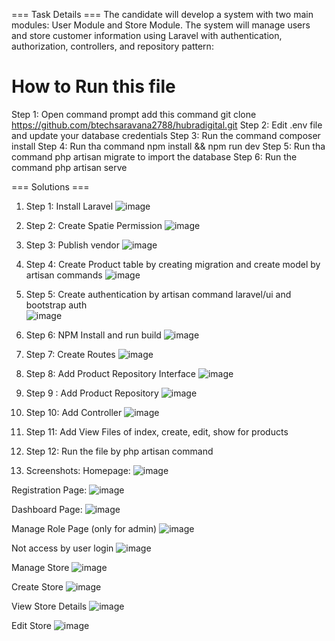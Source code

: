 === Task Details ===
The candidate will develop a system with two main modules: User Module and Store Module. 
The system will manage users and store customer information using Laravel with authentication, authorization, controllers, and repository pattern:

How to Run this file
====================

Step 1: Open command prompt add this command git clone https://github.com/btechsaravana2788/hubradigital.git
Step 2: Edit .env file and update your database credentials
Step 3: Run the command composer install
Step 4: Run tha command npm install && npm run dev
Step 5: Run tha command php artisan migrate to import the database
Step 6: Run the command php artisan serve

=== Solutions ===

1) Step 1: Install Laravel
   ![image](https://github.com/user-attachments/assets/a99fa5d4-877c-4923-a649-374526e75ed8)

2) Step 2: Create Spatie Permission
![image](https://github.com/user-attachments/assets/22628ea2-a88e-4fa6-9dbc-9e39af2b8335)

3) Step 3: Publish vendor
![image](https://github.com/user-attachments/assets/8498ce9b-70b9-422d-8fd3-5af4c385f5d6)

4) Step 4: Create Product table by creating migration and create model by artisan commands
![image](https://github.com/user-attachments/assets/5edff356-c442-45b7-a0fd-4f63c8c62b21)

5) Step 5: Create authentication by artisan command laravel/ui and bootstrap auth  
   ![image](https://github.com/user-attachments/assets/63e75b56-4474-4d64-9647-bbd57e2fb492)
   
6) Step 6: NPM Install and run build
![image](https://github.com/user-attachments/assets/de602ec6-4fa5-40b8-9213-cf8e634efb1c)

7) Step 7: Create Routes
![image](https://github.com/user-attachments/assets/7b491e6c-4727-4ef7-8337-7578e159d309)

8) Step 8: Add Product Repository Interface
![image](https://github.com/user-attachments/assets/e4967965-b941-4b3e-a37f-1643a7bc58f3)

9) Step 9 : Add Product Repository
![image](https://github.com/user-attachments/assets/c814f10e-9875-4a5f-a8e3-f18ddac4b750)

10) Step 10: Add Controller
![image](https://github.com/user-attachments/assets/1d3fb0fa-9611-4ef8-9601-16fcfc976a8e)

11) Step 11: Add View Files of index, create, edit, show for products

12) Step 12: Run the file by php artisan command

13) Screenshots:
Homepage:
![image](https://github.com/user-attachments/assets/cfeec86d-7952-4646-969e-f921712445d6)

Registration Page:
![image](https://github.com/user-attachments/assets/491471b4-b8f7-44f5-92d5-8e118c69e1d7)

Dashboard Page:
![image](https://github.com/user-attachments/assets/95e53add-7f66-48f5-83a0-8d7d2161388f)

Manage Role Page (only for admin)
![image](https://github.com/user-attachments/assets/55bfc744-245c-40bf-a171-dbd87123809d)

Not access by user login
![image](https://github.com/user-attachments/assets/c41bf015-187a-44d5-8ad3-1e81de0d9c8a)


Manage Store 
![image](https://github.com/user-attachments/assets/77207ef5-825e-48ac-8396-6da58abea1d0)

Create Store
![image](https://github.com/user-attachments/assets/7e6941c2-7bf6-4387-8417-fe9b58c9c2e0)

View Store Details
![image](https://github.com/user-attachments/assets/015bf97c-686c-413f-8774-d2224bdbb730)

Edit Store
![image](https://github.com/user-attachments/assets/e960fb16-a2b9-4521-8795-7c60bf3d5543)





